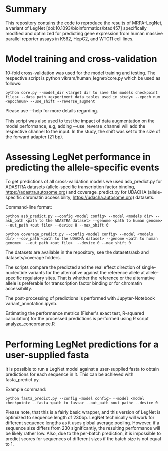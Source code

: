 # Summary

This repository contains the code to reproduce the results of MRPA-LegNet, a variant of LegNet [doi:10.1093/bioinformatics/btad457] specifically modified and optimized for predicting gene expression from human massive parallel reporter assays in K562, HepG2, and WTC11 cell lines.

# Model training and cross-validation

10-fold cross-validation was used for the model training and testing. The respective script is python vikram/human_legnet/core.py which be used as follows:

```
python core.py --model_dir <target dir to save the models checkpoint files> --data_path <experiment data tables used in study> --epoch_num <epochnum> --use_shift --reverse_augment
```

Please use --help for more details regarding.

This script was also used to test the impact of data augmentation on the model performance, e.g, adding --use_reverse_channel will add the respective channel to the input. In the study, the shift was set to the size of the forward adapter (21 bp).

# Assessing LegNet performance in predicting the allele-specific events

To get predictions of all cross-validation models we used asb_predict.py for ADASTRA datasets (allele-specific transcription factor binding, https://adastra.autosome.org) and coverage_predict.py for UDACHA (allele-specific chromatin accessibility, https://udacha.autosome.org) datasets.

Command-line format:
```
python asb_predict.py --config <model config> --model <models dir> --asb_path <path to the ADASTRA dataset> --genome <path to human genome> --out_path <out file> --device 0 --max_shift 0
```
```
python coverage_predict.py --config <model config> --model <models dir> --cov_path <path to the UDACHA dataset> --genome <path to human genome>  --out_path <out file>  --device 0 --max_shift 0
```
The datasets are available in the repository, see the datasets/asb and datasets/coverage folders.

The scripts compare the predicted and the real effect direction of single-nucleotide variants for the alternative against the reference allele at allele-specific regulatory sites. That is whether the reference or the alternative allele is preferable for transcription factor binding or for chromatin accessibility. 

The post-processing of predictions is performed with Jupyter-Notebook variant_annotation.ipynb.

Estimating the performance metrics (Fisher's exact test, R-squared calculation) for the processed predictions is performed using R script analyze_concordance.R

# Performing LegNet predictions for a user-supplied fasta

It is possible to run a LegNet model against a user-supplied fasta to obtain predictions for each sequence in it. This can be achieved with fasta_predict.py.

Example command:
```
python fasta_predict.py --config <model config> --model <model checkpoint> --fasta <path to fasta> --out_path <out path> --device 0 
```

Please note, that this is a fairly basic wrapper, and this version of LegNet is optimized to sequence length of 230bp.
LegNet technically will work for different sequence lengths as it uses global average pooling. 
However, if a sequence size  differs from 230 significantly, the resulting performance will be likely rather low. 
Also, due to the per-batch prediction, it is impossible to predict scores for sequences of different sizes if the batch size is not equal to 1.

